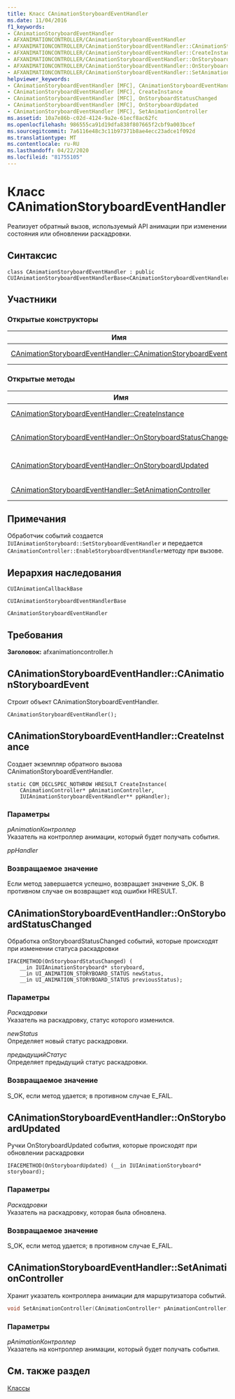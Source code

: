 ```yaml
---
title: Класс CAnimationStoryboardEventHandler
ms.date: 11/04/2016
f1_keywords:
- CAnimationStoryboardEventHandler
- AFXANIMATIONCONTROLLER/CAnimationStoryboardEventHandler
- AFXANIMATIONCONTROLLER/CAnimationStoryboardEventHandler::CAnimationStoryboardEventHandler
- AFXANIMATIONCONTROLLER/CAnimationStoryboardEventHandler::CreateInstance
- AFXANIMATIONCONTROLLER/CAnimationStoryboardEventHandler::OnStoryboardStatusChanged
- AFXANIMATIONCONTROLLER/CAnimationStoryboardEventHandler::OnStoryboardUpdated
- AFXANIMATIONCONTROLLER/CAnimationStoryboardEventHandler::SetAnimationController
helpviewer_keywords:
- CAnimationStoryboardEventHandler [MFC], CAnimationStoryboardEventHandler
- CAnimationStoryboardEventHandler [MFC], CreateInstance
- CAnimationStoryboardEventHandler [MFC], OnStoryboardStatusChanged
- CAnimationStoryboardEventHandler [MFC], OnStoryboardUpdated
- CAnimationStoryboardEventHandler [MFC], SetAnimationController
ms.assetid: 10a7e86b-c02d-4124-9a2e-61ecf8ac62fc
ms.openlocfilehash: 986555ca91d19dfa838f807665f2cbf9a003bcef
ms.sourcegitcommit: 7a6116e48c3c11b97371b8ae4ecc23adce1f092d
ms.translationtype: MT
ms.contentlocale: ru-RU
ms.lasthandoff: 04/22/2020
ms.locfileid: "81755105"
---
```

# <a name="canimationstoryboardeventhandler-class"></a>Класс CAnimationStoryboardEventHandler

Реализует обратный вызов, используемый API анимации при изменении состояния или обновлении раскадровки.

## <a name="syntax"></a>Синтаксис

```
class CAnimationStoryboardEventHandler : public CUIAnimationStoryboardEventHandlerBase<CAnimationStoryboardEventHandler>;
```

## <a name="members"></a>Участники

### <a name="public-constructors"></a>Открытые конструкторы

|Имя|Описание|
|----------|-----------------|
|[CAnimationStoryboardEventHandler::CAnimationStoryboardEvent](#canimationstoryboardeventhandler)|Формирует объект `CAnimationStoryboardEventHandler`.|

### <a name="public-methods"></a>Открытые методы

|Имя|Описание|
|----------|-----------------|
|[CAnimationStoryboardEventHandler::CreateInstance](#createinstance)|Создает экземпляр `CAnimationStoryboardEventHandler` обратного вызова.|
|[CAnimationStoryboardEventHandler::OnStoryboardStatusChanged](#onstoryboardstatuschanged)|Обработка `OnStoryboardStatusChanged` событий, которые возникают при изменении статуса раскадровки (Overrides.) `CUIAnimationStoryboardEventHandlerBase::OnStoryboardStatusChanged`|
|[CAnimationStoryboardEventHandler::OnStoryboardUpdated](#onstoryboardupdated)|Обработка `OnStoryboardUpdated` событий, которые происходят при обновлении раскадровки (Overrides `CUIAnimationStoryboardEventHandlerBase::OnStoryboardUpdated`.)|
|[CAnimationStoryboardEventHandler::SetAnimationController](#setanimationcontroller)|Хранит указатель контроллера анимации для маршрутизатора событий.|

## <a name="remarks"></a>Примечания

Обработчик событий создается `IUIAnimationStoryboard::SetStoryboardEventHandler` и передается `CAnimationController::EnableStoryboardEventHandler`методу при вызове.

## <a name="inheritance-hierarchy"></a>Иерархия наследования

`CUIAnimationCallbackBase`

`CUIAnimationStoryboardEventHandlerBase`

`CAnimationStoryboardEventHandler`

## <a name="requirements"></a>Требования

**Заголовок:** afxanimationcontroller.h

## <a name="canimationstoryboardeventhandlercanimationstoryboardeventhandler"></a><a name="canimationstoryboardeventhandler"></a>CAnimationStoryboardEventHandler::CAnimationStoryboardEvent

Строит объект CAnimationStoryboardEventHandler.

```
CAnimationStoryboardEventHandler();
```

## <a name="canimationstoryboardeventhandlercreateinstance"></a><a name="createinstance"></a>CAnimationStoryboardEventHandler::CreateInstance

Создает экземпляр обратного вызова CAnimationStoryboardEventHandler.

```
static COM_DECLSPEC_NOTHROW HRESULT CreateInstance(
    CAnimationController* pAnimationController,
    IUIAnimationStoryboardEventHandler** ppHandler);
```

### <a name="parameters"></a>Параметры

*pAnimationКонтроллер*<br/>
Указатель на контроллер анимации, который будет получать события.

*ppHandler*

### <a name="return-value"></a>Возвращаемое значение

Если метод завершается успешно, возвращает значение S_OK. В противном случае он возвращает код ошибки HRESULT.

## <a name="canimationstoryboardeventhandleronstoryboardstatuschanged"></a><a name="onstoryboardstatuschanged"></a>CAnimationStoryboardEventHandler::OnStoryboardStatusChanged

Обработка onStoryboardStatusChanged событий, которые происходят при изменении статуса раскадровки

```
IFACEMETHOD(OnStoryboardStatusChanged) (
    __in IUIAnimationStoryboard* storyboard,
    __in UI_ANIMATION_STORYBOARD_STATUS newStatus,
    __in UI_ANIMATION_STORYBOARD_STATUS previousStatus);
```

### <a name="parameters"></a>Параметры

*Раскадровки*<br/>
Указатель на раскадровку, статус которого изменился.

*newStatus*<br/>
Определяет новый статус раскадровки.

*предыдущийСтатус*<br/>
Определяет предыдущий статус раскадровки.

### <a name="return-value"></a>Возвращаемое значение

S_OK, если метод удается; в противном случае E_FAIL.

## <a name="canimationstoryboardeventhandleronstoryboardupdated"></a><a name="onstoryboardupdated"></a>CAnimationStoryboardEventHandler::OnStoryboardUpdated

Ручки OnStoryboardUpdated события, которые происходят при обновлении раскадровки

```
IFACEMETHOD(OnStoryboardUpdated) (__in IUIAnimationStoryboard* storyboard);
```

### <a name="parameters"></a>Параметры

*Раскадровки*<br/>
Указатель на раскадровку, которая была обновлена.

### <a name="return-value"></a>Возвращаемое значение

S_OK, если метод удается; в противном случае E_FAIL.

## <a name="canimationstoryboardeventhandlersetanimationcontroller"></a><a name="setanimationcontroller"></a>CAnimationStoryboardEventHandler::SetAnimationController

Хранит указатель контроллера анимации для маршрутизатора событий.

```cpp
void SetAnimationController(CAnimationController* pAnimationController);
```

### <a name="parameters"></a>Параметры

*pAnimationКонтроллер*<br/>
Указатель на контроллер анимации, который будет получать события.

## <a name="see-also"></a>См. также раздел

[Классы](../../mfc/reference/mfc-classes.md)
